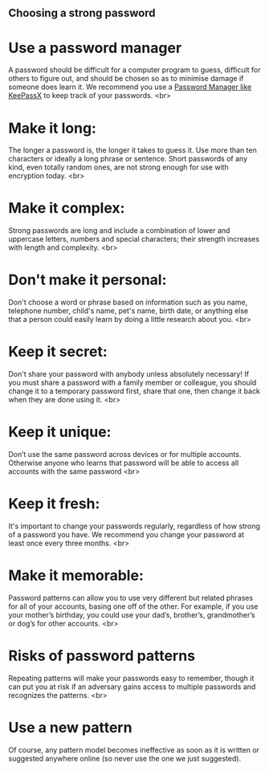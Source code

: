 
## Choosing a strong password

# Use a password manager
A password should be difficult for a computer program to guess, difficult for others to figure out, and should be chosen so as to minimise damage if someone does learn it. We recommend you use a [Password Manager like KeePassX](en/topics/tool-4-keepassx/0-getting-started/1-1-intro.md) to keep track of your passwords.
&lt;br&gt;
# Make it long:
The longer a password is, the longer it takes to guess it. Use more than ten characters or ideally a long phrase or sentence. Short passwords of any kind, even totally random ones, are not strong enough for use with encryption today.
&lt;br&gt;
# Make it complex:
Strong passwords are long and include a combination of lower and uppercase letters, numbers and special characters; their strength increases with length and complexity.
&lt;br&gt;
# Don&#39;t make it personal:
Don&#39;t choose a word or phrase based on information such as you name, telephone number, child&#39;s name, pet&#39;s name, birth date, or anything else that a person could easily learn by doing a little research about you.
&lt;br&gt;
# Keep it secret:
Don&#39;t share your password with anybody unless absolutely necessary! If you must share a password with a family member or colleague, you should change it to a temporary password first, share that one, then change it back when they are done using it.
&lt;br&gt;
# Keep it unique:
Don’t use the same password across devices or for multiple accounts. Otherwise anyone who learns that password will be able to access all accounts with the same password
&lt;br&gt;
# Keep it fresh:
It&#39;s important to change your passwords regularly, regardless of how strong of a password you have. We recommend you change your password at least once every three months.
&lt;br&gt;
# Make it memorable:
Password patterns can allow you to use very different but related phrases for all of your accounts, basing one off of the other. For example, if you use your mother’s birthday, you could use your dad’s, brother’s, grandmother’s or dog’s for other accounts.
&lt;br&gt;
# Risks of password patterns
Repeating patterns will make your passwords easy to remember, though it can put you at risk if an adversary gains access to multiple passwords and recognizes the patterns.
&lt;br&gt;
# Use a new pattern
Of course, any pattern model becomes ineffective as soon as it is written or suggested anywhere online (so never use the one we just suggested).
